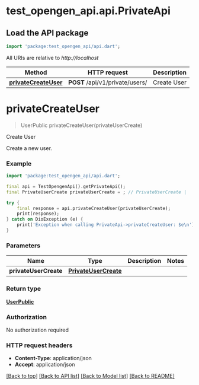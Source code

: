 # test_opengen_api.api.PrivateApi

## Load the API package
```dart
import 'package:test_opengen_api/api.dart';
```

All URIs are relative to *http://localhost*

Method | HTTP request | Description
------------- | ------------- | -------------
[**privateCreateUser**](PrivateApi.md#privatecreateuser) | **POST** /api/v1/private/users/ | Create User


# **privateCreateUser**
> UserPublic privateCreateUser(privateUserCreate)

Create User

Create a new user.

### Example
```dart
import 'package:test_opengen_api/api.dart';

final api = TestOpengenApi().getPrivateApi();
final PrivateUserCreate privateUserCreate = ; // PrivateUserCreate | 

try {
    final response = api.privateCreateUser(privateUserCreate);
    print(response);
} catch on DioException (e) {
    print('Exception when calling PrivateApi->privateCreateUser: $e\n');
}
```

### Parameters

Name | Type | Description  | Notes
------------- | ------------- | ------------- | -------------
 **privateUserCreate** | [**PrivateUserCreate**](PrivateUserCreate.md)|  | 

### Return type

[**UserPublic**](UserPublic.md)

### Authorization

No authorization required

### HTTP request headers

 - **Content-Type**: application/json
 - **Accept**: application/json

[[Back to top]](#) [[Back to API list]](../README.md#documentation-for-api-endpoints) [[Back to Model list]](../README.md#documentation-for-models) [[Back to README]](../README.md)

